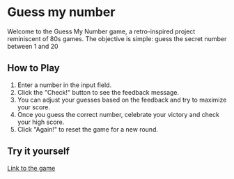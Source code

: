 # Guess my number
Welcome to the Guess My Number game, a retro-inspired project reminiscent of 80s games. The objective is simple: guess the secret number between 1 and 20

## How to Play
1. Enter a number in the input field.
2. Click the "Check!" button to see the feedback message.
3. You can adjust your guesses based on the feedback and try to maximize your score.
4. Once you guess the correct number, celebrate your victory and check your high score.
5. Click "Again!" to reset the game for a new round.

## Try it yourself 

[Link to the game](https://mariyka-soul.github.io/Guess-My-Number/)
